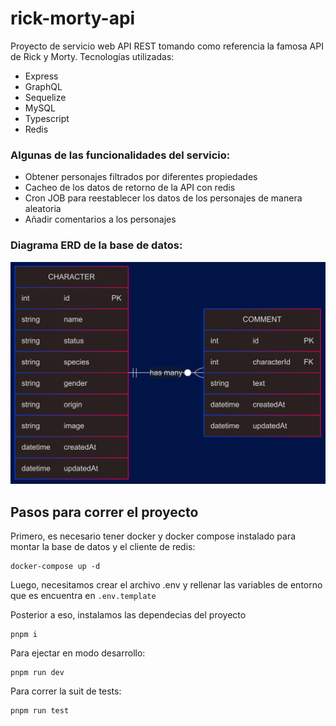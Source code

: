 # rick-morty-api

Proyecto de servicio web API REST tomando como referencia la famosa API de Rick y Morty. Tecnologías utilizadas:

- Express
- GraphQL
- Sequelize
- MySQL
- Typescript
- Redis

### Algunas de las funcionalidades del servicio:

- Obtener personajes filtrados por diferentes propiedades
- Cacheo de los datos de retorno de la API con redis
- Cron JOB para reestablecer los datos de los personajes de manera aleatoria
- Añadir comentarios a los personajes

### Diagrama ERD de la base de datos:

![diagrama ERD](./erd_diagram.png)

## Pasos para correr el proyecto

Primero, es necesario tener docker y docker compose instalado para montar la base de datos y el cliente de redis:

```
docker-compose up -d
```

Luego, necesitamos crear el archivo .env y rellenar las variables de entorno que es encuentra en `.env.template`

Posterior a eso, instalamos las dependecias del proyecto

```
pnpm i
```

Para ejectar en modo desarrollo:

```
pnpm run dev
```


Para correr la suit de tests:

```
pnpm run test
```